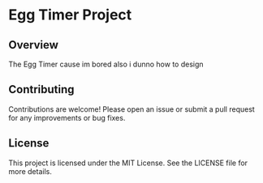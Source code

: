 # Egg Timer Project

## Overview
The Egg Timer cause im bored also i dunno how to design


## Contributing
Contributions are welcome! Please open an issue or submit a pull request for any improvements or bug fixes.

## License
This project is licensed under the MIT License. See the LICENSE file for more details.